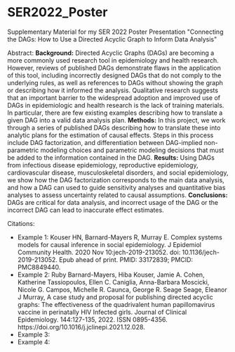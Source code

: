 # SER2022_Poster
Supplementary Material for my SER 2022 Poster Presentation "Connecting the DAGs: How to Use a Directed Acyclic Graph to Inform Data Analysis" 

Abstract: 
<b>Background:</b> Directed Acyclic Graphs (DAGs) are becoming a more commonly used research tool in epidemiology and health research. However, reviews of published DAGs demonstrate flaws in the application of this tool, including incorrectly designed DAGs that do not comply to the underlying rules, as well as references to DAGs without showing the graph or describing how it informed the analysis. Qualitative research suggests that an important barrier to the widespread adoption and improved use of DAGs in epidemiologic and health research is the lack of training materials. In particular, there are few existing examples describing how to translate a given DAG into a valid data analysis plan. 
<b>Methods:</b> In this project, we work through a series of published DAGs describing how to translate these into analytic plans for the estimation of causal effects. Steps in this process include DAG factorization, and differentiation between DAG-implied non-parametric modeling choices and parametric modeling decisions that must be added to the information contained in the DAG. 
<b>Results:</b> Using DAGs from infectious disease epidemiology, reproductive epidemiology, cardiovascular disease, musculoskeletal disorders, and social epidemiology, we show how the DAG factorization corresponds to the main data analysis, and how a DAG can used to guide sensitivity analyses and quantitative bias analyses to assess uncertainty related to causal assumptions. 
<b>Conclusions:</b> DAGs are critical for data analysis, and incorrect usage of the DAG or the incorrect DAG can lead to inaccurate effect estimates. 


Citations: 
<ul>
  <li> Example 1:  Kouser HN, Barnard-Mayers R, Murray E. Complex systems models for causal inference in social epidemiology. J Epidemiol Community Health. 2020 Nov 10:jech-2019-213052. doi: 10.1136/jech-2019-213052. Epub ahead of print. PMID: 33172839; PMCID: PMC8849440. </li>
  <li> Example 2: Ruby Barnard-Mayers, Hiba Kouser, Jamie A. Cohen, Katherine Tassiopoulos, Ellen C. Caniglia, Anna-Barbara Moscicki, Nicole G. Campos, Michelle R. Caunca, George R. Seage Seage, Eleanor J Murray, A case study and proposal for publishing directed acyclic graphs: The effectiveness of the quadrivalent human papillomavirus vaccine in perinatally HIV Infected girls. Journal of Clinical Epidemiology. 144:127-135, 2022. ISSN 0895-4356. https://doi.org/10.1016/j.jclinepi.2021.12.028. </li>
  <li> Example 3: </li>
  <li> Example 4: </li>
</ul>
